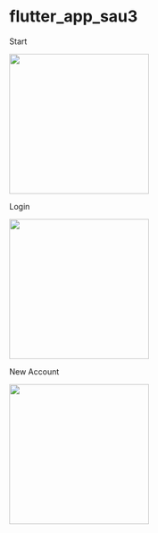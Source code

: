 # flutter_app_sau3

Start

<img src= "https://user-images.githubusercontent.com/69613390/134924174-6c8950fb-e6e4-48aa-aeef-635502599022.png" width = "250">

Login

<img src= "https://user-images.githubusercontent.com/69613390/134924599-48260d76-6f7b-40fe-ad7a-bd366e244f4a.png" width = "250">

New Account

<img src= "https://user-images.githubusercontent.com/69613390/134924712-a7d32328-710e-4ecc-ba5d-7f42d3340f93.png" width = "250">
